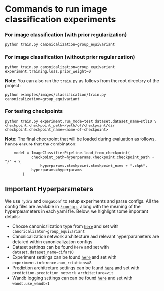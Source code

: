 # Commands to run image classification experiments

### For image classification (with prior regularization)
``` 
python train.py canonicalization=group_equivariant  
```
### For image classification (without prior regularization)
```
python train.py canonicalization=group_equivariant experiment.training.loss.prior_weight=0 
```

**Note**: You can also run the `train.py` as follows from the root directory of the project: 
```
python examples/images/classification/train.py canonicalization=group_equivariant
```

### For testing checkpoints
```
python train.py experiment.run_mode=test dataset.dataset_name=stl10 \
checkpoint.checkpoint_path=/path/of/checkpoint/dir checkpoint.checkpoint_name=<name-of-checkpoint>

```

**Note**: 
The final checkpoint that will be loaded during evaluation as follows, hence ensure that the combination:
```
    model = ImageClassifierPipeline.load_from_checkpoint(
            checkpoint_path=hyperparams.checkpoint.checkpoint_path + "/" + \
                hyperparams.checkpoint.checkpoint_name + ".ckpt",
            hyperparams=hyperparams
        )

```

## Important Hyperparameters
We use `hydra` and `OmegaConf` to setup experiments and parse configs. All the config files are available in [`/configs`](configs), along with the meaning of the hyperparameters in each yaml file. Below, we highlight some important details:
- Choose canonicalization type from [`here`](configs/canonicalization) and set with `canonicalizaton=group_equivariant`
- Canonicalization network architecture and relevant hyperparameters are detailed within canonicalization configs    
- Dataset settings can be found [`here`](configs/dataset) and set with `dataset.dataset_name=cifar10`
- Experiment settings can be found [`here`](configs/experiment) and set with `experiment.inference.num_rotations=8`
- Prediction architecture settings can be found [`here`](configs/prediction) and set with `prediction.prediction_network_architecture=vit`
- Wandb logging settings can can be found [`here`](configs/wandb) and set with `wandb.use_wandb=1`